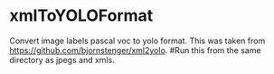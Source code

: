 # xmlToYOLOFormat
Convert image labels pascal voc to yolo format.
This was taken from https://github.com/bjornstenger/xml2yolo.
#Run this from the same directory as jpegs and xmls.
